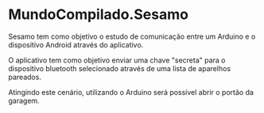 # MundoCompilado.Sesamo

Sesamo tem como objetivo o estudo de comunicação entre um Arduino e o dispositivo Android através do aplicativo.

O aplicativo tem como objetivo enviar uma chave "secreta" para o dispositivo bluetooth selecionado através de uma 
lista de aparelhos pareados.

Atingindo este cenário, utilizando o Arduino será possível abrir o portão da garagem.
